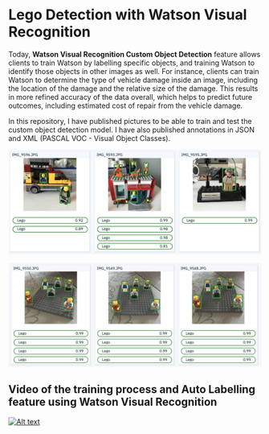 # Lego Detection with Watson Visual Recognition

Today, **Watson Visual Recognition Custom Object Detection** feature allows clients to train Watson by labelling specific objects, and training Watson to identify those objects in other images as well. For instance, clients can train Watson to determine the type of vehicle damage inside an image, including the location of the damage and the relative size of the damage. This results in more refined accuracy of the data overall, which helps to predict future outcomes, including estimated cost of repair from the vehicle damage.

In this repository, I have published pictures to be able to train and test the custom object detection model. I have also published annotations in JSON and XML (PASCAL VOC - Visual Object Classes).

![Detect1](https://github.com/vperrinfr/Lego_Detection/blob/master/images/lego1.png)

![Detect2](https://github.com/vperrinfr/Lego_Detection/blob/master/images/lego2.png)

## Video of the training process and Auto Labelling feature using Watson Visual Recognition

[![Alt text](https://img.youtube.com/vi/https://youtu.be/lNAbvpDCgKU/0.jpg)](https://www.youtube.com/watch?v=https://youtu.be/lNAbvpDCgKU)


